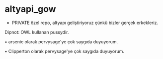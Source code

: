 # altyapi_gow

 * PRIVATE özel repo, altyapı geliştiriyoruz çünkü bizler gerçek erkekleriz.
 
 
 Dipnot: OWL kullanan pussydir.
 
 • arsenic olarak pervysage'ye çok saygıda duyuyorum.
 
 
 • Clipperton olarak pervysage'ye çok saygıda duyuyorum.
